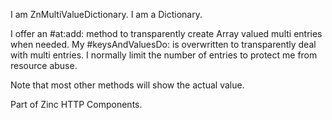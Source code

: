 I am ZnMultiValueDictionary. 
I am a Dictionary.

I offer an #at:add: method to transparently create Array valued multi entries when needed.
My #keysAndValuesDo: is overwritten to transparently deal with multi entries.
I normally limit the number of entries to protect me from resource abuse.

Note that most other methods will show the actual value.

Part of Zinc HTTP Components.